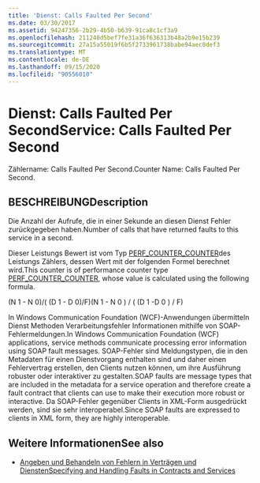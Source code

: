 ```yaml
---
title: 'Dienst: Calls Faulted Per Second'
ms.date: 03/30/2017
ms.assetid: 94247356-2b29-4b50-b639-91ca8c1cf3a9
ms.openlocfilehash: 211240d5bef7fe31a36f636313b48a2b9e15b239
ms.sourcegitcommit: 27a15a55019f6b5f2733961738babe94aec0def3
ms.translationtype: MT
ms.contentlocale: de-DE
ms.lasthandoff: 09/15/2020
ms.locfileid: "90556010"
---
```

# <a name="service-calls-faulted-per-second"></a><span data-ttu-id="565c3-102">Dienst: Calls Faulted Per Second</span><span class="sxs-lookup"><span data-stu-id="565c3-102">Service: Calls Faulted Per Second</span></span>
<span data-ttu-id="565c3-103">Zählername: Calls Faulted Per Second.</span><span class="sxs-lookup"><span data-stu-id="565c3-103">Counter Name: Calls Faulted Per Second.</span></span>  
  
## <a name="description"></a><span data-ttu-id="565c3-104">BESCHREIBUNG</span><span class="sxs-lookup"><span data-stu-id="565c3-104">Description</span></span>  
 <span data-ttu-id="565c3-105">Die Anzahl der Aufrufe, die in einer Sekunde an diesen Dienst Fehler zurückgegeben haben.</span><span class="sxs-lookup"><span data-stu-id="565c3-105">Number of calls that have returned faults to this service in a second.</span></span>  
  
 <span data-ttu-id="565c3-106">Dieser Leistungs Bewert ist vom Typ [PERF_COUNTER_COUNTER](/previous-versions/windows/it-pro/windows-server-2003/cc740048(v=ws.10))des Leistungs Zählers, dessen Wert mit der folgenden Formel berechnet wird.</span><span class="sxs-lookup"><span data-stu-id="565c3-106">This counter is of performance counter type [PERF_COUNTER_COUNTER](/previous-versions/windows/it-pro/windows-server-2003/cc740048(v=ws.10)), whose value is calculated using the following formula.</span></span>  
  
 <span data-ttu-id="565c3-107">(N 1 - N 0)/( (D 1 - D 0)/F)</span><span class="sxs-lookup"><span data-stu-id="565c3-107">(N 1 - N 0 ) / ( (D 1 -D 0 ) / F)</span></span>  
  
 <span data-ttu-id="565c3-108">In Windows Communication Foundation (WCF)-Anwendungen übermitteln Dienst Methoden Verarbeitungsfehler Informationen mithilfe von SOAP-Fehlermeldungen.</span><span class="sxs-lookup"><span data-stu-id="565c3-108">In Windows Communication Foundation (WCF) applications, service methods communicate processing error information using SOAP fault messages.</span></span> <span data-ttu-id="565c3-109">SOAP-Fehler sind Meldungstypen, die in den Metadaten für einen Dienstvorgang enthalten sind und daher einen Fehlervertrag erstellen, den Clients nutzen können, um ihre Ausführung robuster oder interaktiver zu gestalten.</span><span class="sxs-lookup"><span data-stu-id="565c3-109">SOAP faults are message types that are included in the metadata for a service operation and therefore create a fault contract that clients can use to make their execution more robust or interactive.</span></span> <span data-ttu-id="565c3-110">Da SOAP-Fehler gegenüber Clients in XML-Form ausgedrückt werden, sind sie sehr interoperabel.</span><span class="sxs-lookup"><span data-stu-id="565c3-110">Since SOAP faults are expressed to clients in XML form, they are highly interoperable.</span></span>  
  
## <a name="see-also"></a><span data-ttu-id="565c3-111">Weitere Informationen</span><span class="sxs-lookup"><span data-stu-id="565c3-111">See also</span></span>

- [<span data-ttu-id="565c3-112">Angeben und Behandeln von Fehlern in Verträgen und Diensten</span><span class="sxs-lookup"><span data-stu-id="565c3-112">Specifying and Handling Faults in Contracts and Services</span></span>](../../specifying-and-handling-faults-in-contracts-and-services.md)
